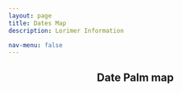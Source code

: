 ```yaml
---
layout: page
title: Dates Map 
description: Lorimer Information  

nav-menu: false
---
```


<section id="one">
  <div class="inner">
    <header class="major">
      <h1>Date Palm map</h1>
    </header> 
<!-- <iframe src="https://liyanibrahim.github.io/map3/webapp/#13/24.2382/55.7665" width="70%" height="400"></iframe>

<p>

</p> -->

